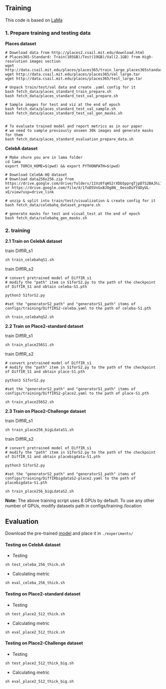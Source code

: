 ## Training

This code is based on [LaMa](https://github.com/advimman/lama)

###  1. Prepare training and testing data

**Places dataset** 

```
# Download data from http://places2.csail.mit.edu/download.html
# Places365-Standard: Train(105GB)/Test(19GB)/Val(2.1GB) from High-resolution images section
wget http://data.csail.mit.edu/places/places365/train_large_places365standard.tar
wget http://data.csail.mit.edu/places/places365/val_large.tar
wget http://data.csail.mit.edu/places/places365/test_large.tar

# Unpack train/test/val data and create .yaml config for it
bash fetch_data/places_standard_train_prepare.sh
bash fetch_data/places_standard_test_val_prepare.sh

# Sample images for test and viz at the end of epoch
bash fetch_data/places_standard_test_val_sample.sh
bash fetch_data/places_standard_test_val_gen_masks.sh


# To evaluate trained model and report metrics as in our paper
# we need to sample previously unseen 30k images and generate masks for them
bash fetch_data/places_standard_evaluation_prepare_data.sh

```

**CelebA dataset** 

```
# Make shure you are in lama folder
cd lama
export TORCH_HOME=$(pwd) && export PYTHONPATH=$(pwd)

# Download CelebA-HQ dataset
# Download data256x256.zip from https://drive.google.com/drive/folders/11Vz0fqHS2rXDb5pprgTjpD7S2BAJhi1P or https://drive.google.com/file/d/1foD5VnGxBJOg8N__OesoDuYY4DyUL-xE/view?usp=drive_link

# unzip & split into train/test/visualization & create config for it
bash fetch_data/celebahq_dataset_prepare.sh

# generate masks for test and visual_test at the end of epoch
bash fetch_data/celebahq_gen_masks.sh

```

###  2. training

**2.1 Train on CelebA dataset** 

train DiffIR_s1

```
sh train_celebahqS1.sh
```

train DiffIR_s2

```
# convert pretrained model of DiffIR_s1
# modify the "path" item in S1forS2.py to the path of the checkpoint of DiffIR_S1 and obtain celeba-S1.pth

python3 S1forS2.py 
```
```
#set the "generatorS2_path" and "generatorS1_path" items of configs/training/DiffIRS2-celeba.yaml to the path of celeba-S1.pth

sh train_celebahqS2.sh
```

**2.2 Train on Place2-standard dataset** 

train DiffIR_s1

```
sh train_place256S1.sh
```

train DiffIR_s2

```
# convert pretrained model of DiffIR_s1
# modify the "path" item in S1forS2.py to the path of the checkpoint of DiffIR_S1 and obtain place-S1.pth

python3 S1forS2.py 
```
```
#set the "generatorS2_path" and "generatorS1_path" items of configs/training/DiffIRS2-place2.yaml to the path of place-S1.pth

sh train_place256S2.sh
```

**2.3 Train on Place2-Challenge dataset** 

train DiffIR_s1

```
sh train_place256_bigLdataS1.sh
```

train DiffIR_s2

```
# convert pretrained model of DiffIR_s1
# modify the "path" item in S1forS2.py to the path of the checkpoint of DiffIR_S1 and obtain placebigdata-S1.pth

python3 S1forS2.py 
```
```
#set the "generatorS2_path" and "generatorS1_path" items of configs/training/DiffIRbigdataS2-place2.yaml to the path of placebigdata-S1.pth

sh train_place256_bigLdataS2.sh
```


**Note:** The above training script uses 8 GPUs by default. To use any other number of GPUs, modify datasets path in configs/training
/location

## Evaluation

Download the pre-trained [model](https://drive.google.com/drive/folders/1RQXRWMqVaAsyyQt8T-3KtpS68ef8dh90?usp=drive_link) and place it in `./experiments/`

#### Testing on CelebA dataset

- Testing
```
sh test_celeba_256_thick.sh
```

- Calculating metric
```
sh eval_celeba_256_thick.sh
```

#### Testing on Place2-standard dataset


- Testing
```
sh test_place2_512_thick.sh
```

- Calculating metric
```
sh eval_place2_512_thick.sh
```

#### Testing on Place2-Challenge dataset


- Testing
```
sh test_place2_512_thick_big.sh
```

- Calculating metric
```
sh eval_place2_512_thick_big.sh
```








